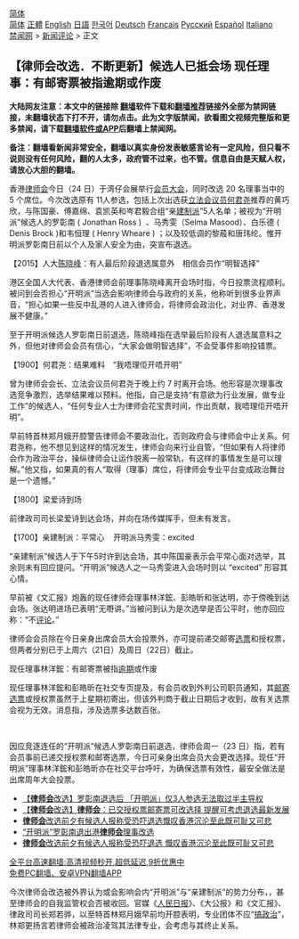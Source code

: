  <!-- 面包屑导航 --> <div class="breadcrumb"><!-- GTranslate: https://gtranslate.io/ -->  <div class="switcher notranslate">  <div class="selected">  <a href="#" onclick="return false;"> 简体</a>  </div>  <div class="option">  <a href="https://www.bannedbook.org" onclick="doGTranslate('zh-CN|zh-CN');jQuery('div.switcher div.selected a').html(jQuery(this).html());return false;" title="简体中文" class="nturl selected"> 简体</a>  <a href="https://www.bannedbook.org/zh-tw/" onclick="doGTranslate('zh-CN|zh-TW');jQuery('div.switcher div.selected a').html(jQuery(this).html());return false;" title="繁體中文" class="nturl"> 正體</a>  <a href="https://www.bannedbook.org/en/" onclick="doGTranslate('zh-CN|en');jQuery('div.switcher div.selected a').html(jQuery(this).html());return false;" title="English" class="nturl"> English</a>  <a href="https://www.bannedbook.org/ja/" onclick="doGTranslate('zh-CN|ja');jQuery('div.switcher div.selected a').html(jQuery(this).html());return false;" title="日本語" class="nturl"> 日語</a>  <a href="https://www.bannedbook.org/ko/" onclick="doGTranslate('zh-CN|ko');jQuery('div.switcher div.selected a').html(jQuery(this).html());return false;" title="한국어" class="nturl"> 한국어</a>  <a href="https://www.bannedbook.org/de/" onclick="doGTranslate('zh-CN|de');jQuery('div.switcher div.selected a').html(jQuery(this).html());return false;" title="Deutsch" class="nturl"> Deutsch</a>  <a href="https://www.bannedbook.org/fr/" onclick="doGTranslate('zh-CN|fr');jQuery('div.switcher div.selected a').html(jQuery(this).html());return false;" title="Français" class="nturl"> Français</a>  <a href="https://www.bannedbook.org/ru/" onclick="doGTranslate('zh-CN|ru');jQuery('div.switcher div.selected a').html(jQuery(this).html());return false;" title="Русский" class="nturl"> Русский</a>  <a href="https://www.bannedbook.org/es/" onclick="doGTranslate('zh-CN|es');jQuery('div.switcher div.selected a').html(jQuery(this).html());return false;" title="Español" class="nturl"> Español</a>  <a href="https://www.bannedbook.org/it/" onclick="doGTranslate('zh-CN|it');jQuery('div.switcher div.selected a').html(jQuery(this).html());return false;" title="Italiano" class="nturl"> Italiano</a>  </div>  </div>      <div class='breadcrumb-sub'><!-- Breadcrumb NavXT 6.3.0 --> <a href="https://www.bannedbook.org/" class="home">禁闻网</a> &gt; <a href="https://www.bannedbook.org/bnews/comments/" class="category">新闻评论</a> &gt; 正文</div></div><h2>【律师会改选．不断更新】候选人已抵会场 现任理事：有邮寄票被指逾期或作废</h2> <p class="notice"><b>大陆网友注意：本文中的链接除 <a href="https://github.com/bannedbook/fanqiang" >翻墙</a>软件下载和<a href="https://github.com/killgcd/justmysocks/blob/master/README.md">翻墙推荐</a>链接外全部为禁网链接，未翻墙状态下打不开，请勿点击。此为文字版禁闻，欲看图文视频完整版和更多禁闻，请下载<a href="https://github.com/bannedbook/fanqiang">翻墙软件或APP</a>后翻墙上禁闻网。</p><p>备注：翻墙看新闻非常安全，翻墙以真实身份发表敏感言论有一定风险，但只看不说则没有任何风险，翻的人太多，政府管不过来，也不管。信息自由是天赋人权，请放心大胆的翻墙。</b></p>  <div class="entry">  <p>香港<a href="https://www.bannedbook.org/bnews/tag/%E5%BE%8B%E5%B8%88%E4%BC%9A/" class="st_tag internal_tag" rel="tag" title="标签 律师会 下的日志">律师会</a>今日（24 日）于湾仔会展举行<a href="https://www.bannedbook.org/bnews/tag/%E4%BC%9A%E5%91%98%E5%A4%A7%E4%BC%9A/" class="st_tag internal_tag" rel="tag" title="标签 会员大会 下的日志">会员大会</a>，同时改选 20 名理事当中的 5 个席位。今次改选原有 11人参选，包括上次出选获<a href="https://www.bannedbook.org/bnews/tag/%E7%AB%8B%E6%B3%95%E4%BC%9A%E8%AE%AE%E5%91%98/" class="st_tag internal_tag" rel="tag" title="标签 立法会议员 下的日志">立法会议员</a><a href="https://www.bannedbook.org/bnews/tag/%E4%BD%95%E5%90%9B%E5%B0%A7/" class="st_tag internal_tag" rel="tag" title="标签 何君尧 下的日志">何君尧</a>推荐的黄巧欣，与陈国豪、傅嘉绵、袁凯英和岑君毅合组“亲<a href="https://www.bannedbook.org/bnews/tag/%e5%bb%ba%e5%88%b6%e6%b4%be/" class="st_tag internal_tag" rel="tag" title="标签 建制派 下的日志">建制派</a>”5人名单；被视为“开明派”候选人的罗彰南 ( Jonathan Ross )  、马秀雯（Selma Masood）、白乐德 ( Denis Brock )和韦恒理 ( Henry Wheare ) ；以及较低调的黎蒑和唐玮纶。惟开明派罗彰南日前以个人及家人安全为由，突宣布退选。</p> <p>【2015】人大<a href="https://www.bannedbook.org/bnews/tag/%E9%99%88%E6%99%93%E5%B3%B0/" class="st_tag internal_tag" rel="tag" title="标签 陈晓峰 下的日志">陈晓峰</a>：有人最后阶段退选属意外　相信会员作“明智选择”</p> <p>港区全国人大代表、香港律师会前理事陈晓峰离开会场时指，今日投票流程顺利。被问到会否担心“开明派”当选会影响律师会与政府的关系，他称听到很多业界声音，“担心如果一些反中乱港的人进入律师会，将律师会政治化，对业界、香港发展不健康。”</p> <p>至于开明派候选人罗彰南日前退选，陈晓峰指在选举最后阶段有人退选属意料之外，但他对律师会会员有信心，“大家会做明智选择”，不会受事件影响投错票。</p>  <p>【1900】何君尧：结果难料　“我唔理佢开唔开明”　</p> <p>曾为律师会会长、立法会议员何君尧于晚上约 7 时离开会场。他形容是次理事改选竞争激烈，选举结果难以预料。他指，自己是支持“有意欲为行业发展，做专业工作”的候选人，“任何专业人士为律师会花宝贵时间，作出贡献，我唔理佢开唔开明”。</p> <p>早前特首林郑月娥开腔警告律师会不要政治化，否则政府会与律师会中止关系。何君尧称，他不想见到这样的情况发生，律师会向来行业自管，“但如果有人将律师会作为政治平台，操纵律师会让运作脱离一般常轨，有这样的事情发生是可以理解。”他又指，如果真的有人“取得（理事）席位，将律师会专业平台变成政治舞台是一个遗憾。”</p> <p>【1800】梁爱诗到场</p>  <p>前律政司司长梁爱诗到达会场，并向在场传媒挥手，但未有发言。</p> <p>【1700】亲建制派：平常心    开明派马秀雯：excited</p> <p>“亲建制派”候选人于下午5时许到达会场，其中陈国豪表示会平常心面对选举，其余则未有回应提问。“开明派”候选人之一马秀雯进入会场时则以 &#8220;excited&#8221; 形容其心情。</p> <p>早前被《文汇报》炮轰的现任律师会理事林洋鋐、彭皓昕和张达明，亦于傍晚到达会场。张达明进场已表明“无嘢讲。”当被问到认为是次选举是否公平时，他亦回应称：“不<span class='wp_keywordlink_affiliate'><a href="https://www.bannedbook.org/bnews/comments/" title="新闻评论" target="_blank">评论</a></span>。”</p>  <p>律师会会员除在今日亲身出席会员大会投票外，亦可提前递交邮寄<a href="https://www.bannedbook.org/bnews/tag/%E9%80%89%E7%A5%A8/" class="st_tag internal_tag" rel="tag" title="标签 选票 下的日志">选票</a>和授权票，但两者分别已于上周六（21日）及周日（22日）截止。</p> <p>现任理事林洋鋐：有邮寄票被指<a href="https://www.bannedbook.org/bnews/tag/%E9%80%BE%E6%9C%9F/" class="st_tag internal_tag" rel="tag" title="标签 逾期 下的日志">逾期</a>或作废</p> <p>现任理事林洋鋐和彭皓昕在社交专页提及，有会员收到外判公司职员通知，其<a href="https://www.bannedbook.org/bnews/tag/%e9%82%ae%e5%af%84%e9%80%89%e7%a5%a8/" class="st_tag internal_tag" rel="tag" title="标签 邮寄选票 下的日志">邮寄选票</a>或授权票虽然于上星期初寄出，但该外判商于截止日期后才收到，故有关选票会视为无效。消息指，涉及选票多达数百张。</p> <p> </p>  <p>因应竞逐连任的“开明派”候选人罗彰南日前退选，律师会周一（23 日）指，若有会员事前已递交授权票和邮寄选票，今日可亲身出席会员大会更改选择。现任“开明派”理事林洋鋐和彭皓昕亦在社交平台呼吁，为确保选票有效性，最安全做法是出席周年大会投票。</p> <ul class='op-related-articles' title='相关阅读'> <li><a href='https://www.bannedbook.org/bnews/headline/20210824/1612336.html' target='_blank'>【<b>律师会</b>改选】罗彰南退选后 「开明派」仅3人参选无法取过半主导权</a></li> <li><a href='https://www.bannedbook.org/bnews/comments/20210824/1612183.html' target='_blank'>【<b>律师会</b>改选】<b>律师会</b>：已交授权票邮寄票可改选择 提醒可考虑退选最新发展</a></li> <li><a href='https://www.bannedbook.org/bnews/baitai/20210822/1611238.html' target='_blank'><b>律师会</b>改选前夕有候选人报称受恐吓退选慨叹香港沉沦至此既可耻又可悲</a></li> <li><a href='https://www.bannedbook.org/bnews/baitai/20210822/1611215.html' target='_blank'>“开明派”罗彰南退出港<b>律师会</b>理事改选</a></li> <li><a href='https://www.bannedbook.org/bnews/headline/20210822/1611192.html' target='_blank'><b>律师会</b>改选前夕有候选人报称受恐吓退选 慨叹香港沉沦至此既可耻又可悲</a></li> </ul> <p class="texttj"> <a href="https://github.com/bannedbook/fanqiang/wiki/V2ray%E6%9C%BA%E5%9C%BA" target="_blank">全平台高速翻墙:高清视频秒开,超低延迟,9折优惠中</a><br/> <a href="https://github.com/bannedbook/fanqiang/wiki/%E7%A6%81%E9%97%BB%E7%BD%91%E5%AE%89%E5%8D%93%E7%BF%BB%E5%A2%99%E6%96%B0%E9%97%BBAPP" target="_blank">免费PC翻墙、安卓VPN翻墙APP</a></p><p>今次律师会改选被外界认为或会影响会内“开明派”与“亲建制派”的势力分布，，甚至律师会的自我监管权会否被收回。官媒《<span class='wp_keywordlink'><a href="https://www.bannedbook.org/forum2/topic109.html" title="透视人民日报" target="_blank">人民日报</a></span>》、《大公报》和《文汇报》、律政司司长郑若骅，以至特首林郑月娥早前均开腔表明，专业团体不应“<span class='wp_keywordlink'><a href="https://www.bannedbook.org/forum11/topic331.html" title="禁片：搞政治" target="_blank">搞政治</a></span>”，林郑更扬言若律师会被政治凌驾其法律专业，会考虑与其终止关系。</p><a name='sharetosocial'></a>  <div style="margin-bottom:5px;padding-bottom:5px;clear:both"> <div id="archive-pix-1" class="banner-ads"> <!-- AuctionX Display platform tag START --> <div id="26318x728x90x621x_ADSLOT2" clicktrack="%%CLICK_URL_ESC%%"></div> <!-- AuctionX Display platform tag END --> </div> <div id="archive-pix-2" class="banner-ads"> <!-- AuctionX Display platform tag START --> <div id="26315x300x250x621x_ADSLOT2" clicktrack="%%CLICK_URL_ESC%%"></div> <!-- AuctionX Display platform tag END --> </div> </div>  <div id="archive-pix-1" class="banner-ads"> <!-- AuctionX Display platform tag START --> <div id="26318x728x90x621x_ADSLOT3" clicktrack="%%CLICK_URL_ESC%%"></div> <!-- AuctionX Display platform tag END --> </div> </div><!--END ENTRY--> 